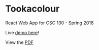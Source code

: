 # Tookacolour

React Web App for CSC 130 - Spring 2018

Live [demo here](http://tookacolour.dominiquecharlebois.com/)!

View the [PDF](./docs/CSC130-Project1-V00832004.pdf)
